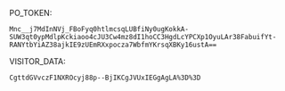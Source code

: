 PO_TOKEN:
```
Mnc__j7MdInNVj_FBoFyq0htlmcsqLUBfiNy0ugKokkA-SUW3qt0ypMdlpKckiaoo4cJU3Cw4mz8dI1hoCC3HgdLcYPCXp1OyuLAr38FabuifYt-RANYtbYiAZ38ajkIE9zUEmRXxpocza7WbfmYKrsqXBKy16ustA==
```
VISITOR_DATA:
```
CgttdGVvczF1NXROcyj88p--BjIKCgJVUxIEGgAgLA%3D%3D
```

